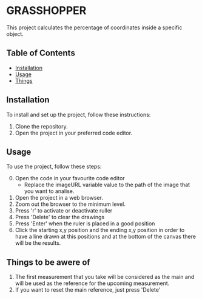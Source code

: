 # GRASSHOPPER

This project calculates the percentage of coordinates inside a specific object.

## Table of Contents

- [Installation](#installation)
- [Usage](#usage)
- [Things](#Things)

## Installation

To install and set up the project, follow these instructions:

1. Clone the repository.
2. Open the project in your preferred code editor.

## Usage

To use the project, follow these steps:

0. Open the code in your favourite code editor
    - Replace the imageURL variable value to the path of the image that you want to analise.
1. Open the project in a web browser.
2. Zoom out the browser to the minimum level.
3. Press 'r' to activate or deactivate ruller
4. Press 'Delete' to clear the drawings
5. Press 'Enter' when the ruler is placed in a good position
6. Click the starting x,y position and the ending x,y position in order to have a line drawn at this positions and at the bottom of the canvas there will be the results.

## Things to be awere of
1. The first measurement that you take will be considered as the main and will be used as the reference for the upcoming measurement.
2. If you want to reset the main reference, just press 'Delete'